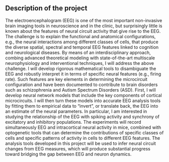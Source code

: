 
## Description of the project

The electroencephalogram (EEG) is one of the most important non-invasive brain imaging tools in neuroscience and in the
clinic, but surprisingly little is known about the features of neural circuit activity that give rise to the EEG. The challenge 
is to explain the functional and anatomical configurations, e.g., the neural interactions among different classes of cells, that
produce the diverse spatial, spectral and temporal EEG features linked to cognition and neurological diseases. By means of
an interdisciplinary approach, combing advanced theoretical modeling with state-of-the-art multiscale neurophysiology and
interventional techniques, I will address the above challenge. I will develop rigorous mathematical tools to disambiguate the
EEG and robustly interpret it in terms of specific neural features (e.g., firing rate). Such features are key elements in
determining the microcircuit configuration and have been documented to contribute to brain disorders such as schizophrenia
and Autism Spectrum Disorders (ASD). First, I will develop neural network models that include the key components of
cortical microcircuits. I will then turn these models into accurate EEG analysis tools by fitting them to empirical data to
“invert”, or translate back, the EEG into an estimate of the neural parameters. In particular, I am interested in studying the
relationship of the EEG with spiking activity and synchrony of excitatory and inhibitory populations. The experiments will
record simultaneously EEG and intracortical neural activity in mice, combined with optogenetic tools that can determine the
contributions of specific classes of cells and specific patterns of activity in cells to different EEG features. The analysis 
tools developed in this project will be used to infer neural circuit changes from EEG measures, which will produce substantial
progress toward bridging the gap between EEG and neuron dynamics.
